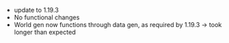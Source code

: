 - update to 1.19.3
- No functional changes
- World gen now functions through data gen, as required by 1.19.3 -> took longer than expected